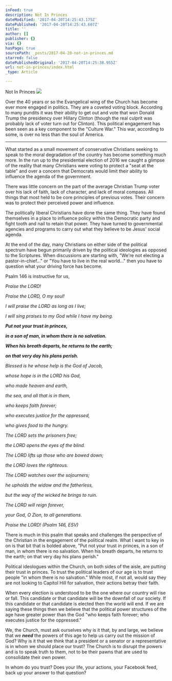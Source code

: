 ```yaml
---
inFeed: true
description: Not In Princes
dateModified: '2017-04-20T14:25:43.175Z'
datePublished: '2017-04-20T14:25:43.607Z'
title: ''
author: []
publisher: {}
via: {}
hasPage: true
sourcePath: _posts/2017-04-20-not-in-princes.md
starred: false
datePublishedOriginal: '2017-04-20T14:25:38.955Z'
url: not-in-princes/index.html
_type: Article

---
```

Not In Princes
![](https://the-grid-user-content.s3-us-west-2.amazonaws.com/7f274489-0512-4ef6-8553-07c623ddff0b.jpg)

Over the 40 years or so the Evangelical wing of the Church has become ever more engaged in politics. They are a coveted voting block. According to many pundits it was their ability to get out and vote that won Donald Trump the presidency over Hillary Clinton (though the real culprit was probably lack of voter turn out for Clinton). This political engagement has been seen as a key component to the "Culture War." This war, according to some, is over no less than the soul of America.

---

What started as a small movement of conservative Christians seeking to speak to the moral degradation of the country has become something much more. In the run up to the presidential election of 2016 we caught a glimpse of the reality that many Christians were voting to protect a "seat at the table" and over a concern that Democrats would limit their ability to influence the agenda of the government.

There was little concern on the part of the average Christian Trump voter over his lack of faith, lack of character, and lack of moral compass. All things that most held to be core principles of previous votes. Their concern was to protect their perceived power and influence.

The politically liberal Christians have done the same thing. They have found themselves in a place to influence policy within the Democratic party and fight tooth and nail to retain that power. They have turned to governmental agencies and programs to carry out what they believe to be Jesus' social agenda.

At the end of the day, many Christians on either side of the political spectrum have begun primarily driven by the political ideologies as opposed to the Scriptures. When discussions are starting with, "We're not electing a pastor-in-chief..." or "You have to live in the real world..." then you have to question what your driving force has become.

Psalm 146 is instructive for us,

_Praise the LORD!_

_Praise the LORD, O my soul!_

_I will praise the LORD as long as I live;_

_I will sing praises to my God while I have my being._

_**Put not your trust in princes,**_

_**in a son of man, in whom there is no salvation.**_

_**When his breath departs, he returns to the earth;**_

_**on that very day his plans perish.**_

_Blessed is he whose help is the God of Jacob,_

_whose hope is in the LORD his God,_

_who made heaven and earth,_

_the sea, and all that is in them,_

_who keeps faith forever;_

_who executes justice for the oppressed,_

_who gives food to the hungry._

_The LORD sets the prisoners free;_

_the LORD opens the eyes of the blind._

_The LORD lifts up those who are bowed down;_

_the LORD loves the righteous._

_The LORD watches over the sojourners;_

_he upholds the widow and the fatherless,_

_but the way of the wicked he brings to ruin._

_The LORD will reign forever,_

_your God, O Zion, to all generations._

_Praise the LORD! (Psalm 146, ESV)_

There is much in this psalm that speaks and challenges the perspective of the Christian in the engagement of the political realm. What I want to key in on is that bit that is bolded above, "Put not your trust in princes, in a son of man, in whom there is no salvation. When his breath departs, he returns to the earth; on that very day his plans perish."

Political ideologues within the Church, on both sides of the aisle, are putting their trust in princes. To trust the political leaders of our age is to trust people "in whom there is no salvation." While most, if not all, would say they are not looking to Capitol Hill for salvation, their actions betray their faith.

When every election is understood to be the one where our country will rise or fall. This candidate or that candidate will be the downfall of our society. If this candidate or that candidate is elected then the world will end. If we are saying these things then we believe that the political power structures of the age have greater power than the God "who keeps faith forever; who executes justice for the oppressed."

We, the Church, must ask ourselves why is it that, by and large, we believe that we _**need**_ the powers of this age to help us carry out the mission of God? Why is it that we think that a president or a senator or a representative is in whom we should place our trust? The Church is to disrupt the powers and is to speak truth to them, not to be their pawns that are used to consolidate their own power.

In whom do you trust? Does your life, your actions, your Facebook feed, back up your answer to that question?